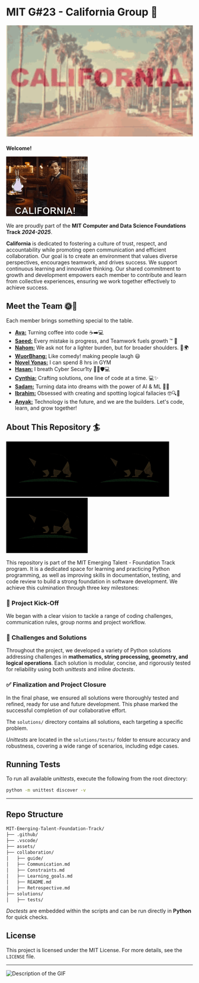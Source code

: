 # MIT G#23 - California Group 🌉
<!-- markdownlint-disable MD033 -->
<div style="text-align: left; margin-bottom: 20px;">
  <img src="assets\California intro.gif"
  alt="Description of the GIF" style="width: 800px;">
</div>

**Welcome!**

 ![alt text](<assets/Welcome to California.gif>)

We are proudly part of the **MIT Computer and Data Science Foundations Track _2024-2025_**.

**California** is dedicated to fostering a culture of trust, respect, and accountability
while promoting open communication and efficient collaboration. Our goal is to
create an environment that values diverse perspectives, encourages teamwork, and
drives success. We support continuous learning and innovative thinking.
Our shared commitment to growth and development empowers
each member to contribute and learn from collective experiences, ensuring we work
together effectively to achieve success.

## Meet the Team 🌞🌴

Each member brings something special to the table.

- [**Ava:**](https://github.com/ciiyaa) Turning coffee into code ☕➡️💻
- [**Saeed:**](https://github.com/Saeed-Emad) Every mistake is progress,
  and Teamwork fuels growth ™️ 🤖
- [**Nahom:**](https://github.com/phoenix27522) We ask not for a lighter burden,
  but for broader shoulders. 💪🌍
- [**WuorBhang:**](https://github.com/WuorBhang) Like comedy!
  making people laugh 😃
- [**Novel Yonas:**](https://github.com/Novel-Y) I can spend 8 hrs in GYM
- [**Hasan:**](https://github.com/Hasan-Z) I breath Cyber Secur1ty 🥷🏼🛡💻
- [**Cynthia:**](https://github.com/Cynthia-Wairimu) Crafting solutions,
  one line of code at a time. 💻✨
- [**Sadam:**](https://github.com/Urz1) Turning data into dreams with
  the power of AI & ML 🤖✨
- [**Ibrahim:**](https://github.com/Ibrahim-Elmisbah) Obsessed with creating and
 spotting logical fallacies 🤓🔍🧠
- [**Anyak:**](https://github.com/Anyak7) Technology is the future,
and we are the builders. Let's code, learn, and grow together!

## About This Repository 🏄

![alt text](<assets/california-flag 2.gif>)![alt text](<assets/california-flag 2.gif>)![alt text](<assets/california-flag 2.gif>)

This repository is part of the MIT Emerging Talent - Foundation Track program.
It is a dedicated space for learning and practicing Python programming,
as well as improving skills in documentation, testing,
and code review to build a strong foundation in software development.
We achieve this culmination through three key milestones:

### 🚀 Project Kick-Off

We began with a clear vision to tackle a range of coding challenges,
communication rules, group norms and project workflow.

### 🧩 Challenges and Solutions

Throughout the project, we developed a variety of Python solutions
addressing challenges in **mathematics, string processing, geometry,
and logical operations**. Each solution is modular, concise,
and rigorously tested for reliability using both _unittests_ and inline _doctests_.

### ✅ Finalization and Project Closure

In the final phase, we ensured all solutions were
thoroughly tested and refined, ready for use and future development.
This phase marked the successful completion of our collaborative effort.

The `solutions/` directory contains all solutions, each targeting a specific problem.

_Unittests_ are located in the `solutions/tests/` folder to ensure accuracy and
robustness, covering a wide range of scenarios, including edge cases.

## Running Tests

To run all available _unittests_, execute the following from the root directory:

```bash
python -m unittest discover -v
```

____

## Repo Structure

``` plaintext
MIT-Emerging-Talent-Foundation-Track/
├── .github/                
├── .vscode/                 
├── assets/                   
├── collaboration/          
│   ├── guide/             
│   ├── Communication.md      
│   ├── Constraints.md        
│   ├── Learning_goals.md     
│   ├── README.md             
│   ├── Retrospective.md     
├── solutions/              
│   ├── tests/              
````

_Doctests_ are embedded within the scripts and can be run directly in
**Python** for quick checks.

## License

This project is licensed under the MIT License.
For more details, see the `LICENSE` file.
___

<div style="display: flex; justify-content: left;">
  <img src="assets\california-beach.gif"  
  alt="Description of the GIF" style="width: 600px;">
</div>
